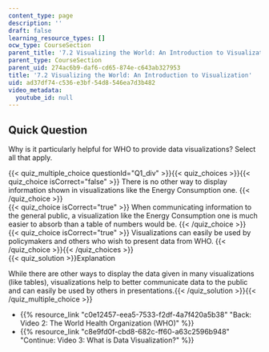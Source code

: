 ```yaml
---
content_type: page
description: ''
draft: false
learning_resource_types: []
ocw_type: CourseSection
parent_title: '7.2 Visualizing the World: An Introduction to Visualization'
parent_type: CourseSection
parent_uid: 274ac6b9-daf6-cd65-874e-c643ab327953
title: '7.2 Visualizing the World: An Introduction to Visualization'
uid: ad37df74-c536-e3bf-54d8-546ea7d3b482
video_metadata:
  youtube_id: null
---
```

## Quick Question

Why is it particularly helpful for WHO to provide data visualizations? Select all that apply.

{{< quiz_multiple_choice questionId="Q1_div" >}}{{< quiz_choices >}}{{< quiz_choice isCorrect="false" >}} There is no other way to display information shown in visualizations like the Energy Consumption one. {{< /quiz_choice >}}  
{{< quiz_choice isCorrect="true" >}} When communicating information to the general public, a visualization like the Energy Consumption one is much easier to absorb than a table of numbers would be. {{< /quiz_choice >}}  
{{< quiz_choice isCorrect="true" >}} Visualizations can easily be used by policymakers and others who wish to present data from WHO. {{< /quiz_choice >}}{{< /quiz_choices >}}  
{{< quiz_solution >}}Explanation

While there are other ways to display the data given in many visualizations (like tables), visualizations help to better communicate data to the public and can easily be used by others in presentations.{{< /quiz_solution >}}{{< /quiz_multiple_choice >}}

- {{% resource_link "c0e12457-eea5-7533-f2df-4a7f420a5b38" "Back: Video 2: The World Health Organization (WHO)" %}}
- {{% resource_link "c8e9fd0f-cbd8-682c-ff60-a63c2596b948" "Continue: Video 3: What is Data Visualization?" %}}